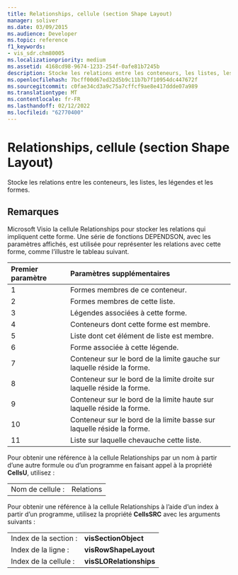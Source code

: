 ```yaml
---
title: Relationships, cellule (section Shape Layout)
manager: soliver
ms.date: 03/09/2015
ms.audience: Developer
ms.topic: reference
f1_keywords:
- vis_sdr.chm80005
ms.localizationpriority: medium
ms.assetid: 4168cd98-9674-1233-254f-0afe81b7245b
description: Stocke les relations entre les conteneurs, les listes, les légendes et les formes.
ms.openlocfilehash: 7bcff00d67ed32d5b9c11b7b7f10954dc447672f
ms.sourcegitcommit: c0fae34cd3a9c75a7cffcf9ae8e417ddde07a989
ms.translationtype: MT
ms.contentlocale: fr-FR
ms.lasthandoff: 02/12/2022
ms.locfileid: "62770400"
---
```

# <a name="relationships-cell-shape-layout-section"></a>Relationships, cellule (section Shape Layout)

Stocke les relations entre les conteneurs, les listes, les légendes et les formes. 
  
## <a name="remarks"></a>Remarques

 Microsoft Visio la cellule Relationships pour stocker les relations qui impliquent cette forme. Une série de fonctions DEPENDSON, avec les paramètres affichés, est utilisée pour représenter les relations avec cette forme, comme l’illustre le tableau suivant. 
  
|**Premier paramètre**|**Paramètres supplémentaires**|
|:-----|:-----|
|1  <br/> |Formes membres de ce conteneur. |
|2  <br/> |Formes membres de cette liste. |
|3  <br/> |Légendes associées à cette forme. |
|4  <br/> |Conteneurs dont cette forme est membre. |
|5  <br/> |Liste dont cet élément de liste est membre. |
|6   <br/> |Forme associée à cette légende. |
|7   <br/> |Conteneur sur le bord de la limite gauche sur laquelle réside la forme. |
|8   <br/> |Conteneur sur le bord de la limite droite sur laquelle réside la forme. |
|9   <br/> |Conteneur sur le bord de la limite haute sur laquelle réside la forme. |
|10  <br/> |Conteneur sur le bord de la limite basse sur laquelle réside la forme. |
|11  <br/> |Liste sur laquelle chevauche cette liste. |
   
Pour obtenir une référence à la cellule Relationships par un nom à partir d’une autre formule ou d’un programme en faisant appel à la propriété **CellsU**, utilisez : 
  
|||
|:-----|:-----|
|Nom de cellule :  <br/> |Relations  <br/> |
   
Pour obtenir une référence à la cellule Relationships à l’aide d’un index à partir d’un programme, utilisez la propriété **CellsSRC** avec les arguments suivants : 
  
|||
|:-----|:-----|
|Index de la section :  <br/> |**visSectionObject** <br/> |
|Index de la ligne :  <br/> |**visRowShapeLayout** <br/> |
|Index de la cellule :  <br/> |**visSLORelationships** <br/> |
   

